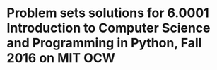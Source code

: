 # Problem sets solutions for 6.0001 Introduction to Computer Science and Programming in Python, Fall 2016 on MIT OCW
